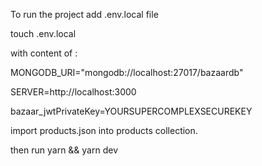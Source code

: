 To run the project add .env.local file

touch .env.local 

with content of :

MONGODB_URI="mongodb://localhost:27017/bazaardb"

SERVER=http://localhost:3000

bazaar_jwtPrivateKey=YOURSUPERCOMPLEXSECUREKEY
 
import products.json into products collection.

then run yarn && yarn dev
